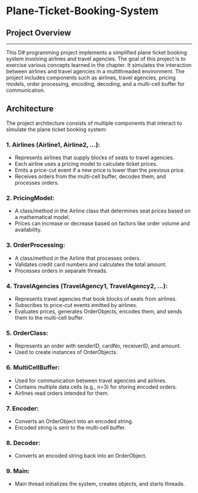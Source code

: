 # Plane-Ticket-Booking-System

## Project Overview 
------------------------------------------------------------------
This D# programming project implements a simplified plane ticket booking system involving airlines and travel agencies. The goal of this project is to exercise various concepts learned in the chapter. It simulates the interaction between airlines and travel agencies in a multithreaded environment. The project includes components such as airlines, travel agencies, pricing models, order processing, encoding, decoding, and a multi-cell buffer for communication.

## Architecture
The project architecture consists of multiple components that interact to simulate the plane ticket booking system:

### 1. Airlines (Airline1, Airline2, ...):

- Represents airlines that supply blocks of seats to travel agencies.
- Each airline uses a pricing model to calculate ticket prices.
- Emits a price-cut event if a new price is lower than the previous price.
- Receives orders from the multi-cell buffer, decodes them, and processes orders.

### 2. PricingModel:

- A class/method in the Airline class that determines seat prices based on a mathematical model.
- Prices can increase or decrease based on factors like order volume and availability.

### 3. OrderProcessing:

- A class/method in the Airline that processes orders.
- Validates credit card numbers and calculates the total amount.
- Processes orders in separate threads.

### 4. TravelAgencies (TravelAgency1, TravelAgency2, ...):

- Represents travel agencies that book blocks of seats from airlines.
- Subscribes to price-cut events emitted by airlines.
- Evaluates prices, generates OrderObjects, encodes them, and sends them to the multi-cell buffer.

### 5. OrderClass:

- Represents an order with senderID, cardNo, receiverID, and amount.
- Used to create instances of OrderObjects.

### 6. MultiCellBuffer:

- Used for communication between travel agencies and airlines.
- Contains multiple data cells (e.g., n=3) for storing encoded orders.
- Airlines read orders intended for them.

### 7. Encoder:

- Converts an OrderObject into an encoded string.
- Encoded string is sent to the multi-cell buffer.

### 8. Decoder:

- Converts an encoded string back into an OrderObject.

### 9. Main:

- Main thread initializes the system, creates objects, and starts threads.

